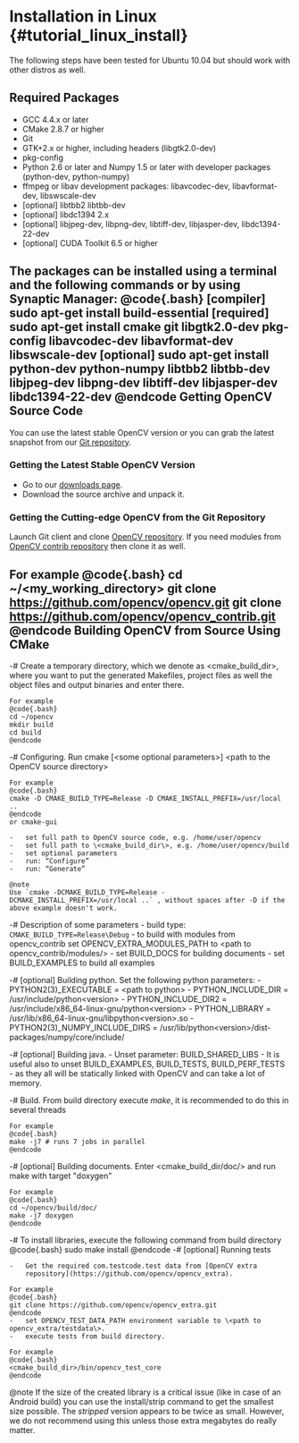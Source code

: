 Installation in Linux {#tutorial_linux_install}
=====================

The following steps have been tested for Ubuntu 10.04 but should work with other distros as well.

Required Packages
-----------------

-   GCC 4.4.x or later
-   CMake 2.8.7 or higher
-   Git
-   GTK+2.x or higher, including headers (libgtk2.0-dev)
-   pkg-config
-   Python 2.6 or later and Numpy 1.5 or later with developer packages (python-dev, python-numpy)
-   ffmpeg or libav development packages: libavcodec-dev, libavformat-dev, libswscale-dev
-   [optional] libtbb2 libtbb-dev
-   [optional] libdc1394 2.x
-   [optional] libjpeg-dev, libpng-dev, libtiff-dev, libjasper-dev, libdc1394-22-dev
-   [optional] CUDA Toolkit 6.5 or higher

The packages can be installed using a terminal and the following commands or by using Synaptic
Manager:
@code{.bash}
[compiler] sudo apt-get install build-essential
[required] sudo apt-get install cmake git libgtk2.0-dev pkg-config libavcodec-dev libavformat-dev libswscale-dev
[optional] sudo apt-get install python-dev python-numpy libtbb2 libtbb-dev libjpeg-dev libpng-dev libtiff-dev libjasper-dev libdc1394-22-dev
@endcode
Getting OpenCV Source Code
--------------------------

You can use the latest stable OpenCV version or you can grab the latest snapshot from our [Git
repository](https://github.com/opencv/opencv.git).

### Getting the Latest Stable OpenCV Version

-   Go to our [downloads page](http://opencv.org/releases.html).
-   Download the source archive and unpack it.

### Getting the Cutting-edge OpenCV from the Git Repository

Launch Git client and clone [OpenCV repository](http://github.com/opencv/opencv). If you need
modules from [OpenCV contrib repository](http://github.com/opencv/opencv_contrib) then clone it as well.

For example
@code{.bash}
cd ~/<my_working_directory>
git clone https://github.com/opencv/opencv.git
git clone https://github.com/opencv/opencv_contrib.git
@endcode
Building OpenCV from Source Using CMake
---------------------------------------

-#  Create a temporary directory, which we denote as \<cmake_build_dir\>, where you want to put
    the generated Makefiles, project files as well the object files and output binaries and enter
    there.

    For example
    @code{.bash}
    cd ~/opencv
    mkdir build
    cd build
    @endcode
-#  Configuring. Run cmake [\<some optional parameters\>] \<path to the OpenCV source directory\>

    For example
    @code{.bash}
    cmake -D CMAKE_BUILD_TYPE=Release -D CMAKE_INSTALL_PREFIX=/usr/local ..
    @endcode
    or cmake-gui

    -   set full path to OpenCV source code, e.g. /home/user/opencv
    -   set full path to \<cmake_build_dir\>, e.g. /home/user/opencv/build
    -   set optional parameters
    -   run: “Configure”
    -   run: “Generate”

    @note
    Use `cmake -DCMAKE_BUILD_TYPE=Release -DCMAKE_INSTALL_PREFIX=/usr/local ..` , without spaces after -D if the above example doesn't work.

-#  Description of some parameters
    -   build type: `CMAKE_BUILD_TYPE=Release\Debug`
    -   to build with modules from opencv_contrib set OPENCV_EXTRA_MODULES_PATH to \<path to
        opencv_contrib/modules/\>
    -   set BUILD_DOCS for building documents
    -   set BUILD_EXAMPLES to build all examples

-#  [optional] Building python. Set the following python parameters:
    -   PYTHON2(3)_EXECUTABLE = \<path to python\>
    -   PYTHON_INCLUDE_DIR = /usr/include/python\<version\>
    -   PYTHON_INCLUDE_DIR2 = /usr/include/x86_64-linux-gnu/python\<version\>
    -   PYTHON_LIBRARY = /usr/lib/x86_64-linux-gnu/libpython\<version\>.so
    -   PYTHON2(3)_NUMPY_INCLUDE_DIRS =
        /usr/lib/python\<version\>/dist-packages/numpy/core/include/

-#  [optional] Building java.
    -   Unset parameter: BUILD_SHARED_LIBS
    -   It is useful also to unset BUILD_EXAMPLES, BUILD_TESTS, BUILD_PERF_TESTS - as they all
        will be statically linked with OpenCV and can take a lot of memory.

-#  Build. From build directory execute *make*, it is recommended to do this in several threads

    For example
    @code{.bash}
    make -j7 # runs 7 jobs in parallel
    @endcode
-#  [optional] Building documents. Enter \<cmake_build_dir/doc/\> and run make with target
    "doxygen"

    For example
    @code{.bash}
    cd ~/opencv/build/doc/
    make -j7 doxygen
    @endcode
-#  To install libraries, execute the following command from build directory
    @code{.bash}
    sudo make install
    @endcode
-#  [optional] Running tests

    -   Get the required com.testcode.test data from [OpenCV extra
        repository](https://github.com/opencv/opencv_extra).

    For example
    @code{.bash}
    git clone https://github.com/opencv/opencv_extra.git
    @endcode
    -   set OPENCV_TEST_DATA_PATH environment variable to \<path to opencv_extra/testdata\>.
    -   execute tests from build directory.

    For example
    @code{.bash}
    <cmake_build_dir>/bin/opencv_test_core
    @endcode

@note
   If the size of the created library is a critical issue (like in case of an Android build) you
    can use the install/strip command to get the smallest size possible. The *stripped* version
    appears to be twice as small. However, we do not recommend using this unless those extra
    megabytes do really matter.
